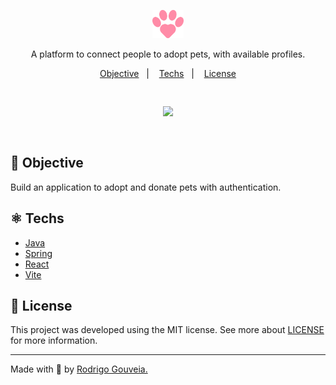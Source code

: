 <p align="center">
  <img src="web/src/assets/favicon.svg" width="50"/>
</p>

<p align="center"> 
  A platform to connect people to adopt pets, with available profiles.
</p>

<p align="center">
  <a href="#🎯-objective">Objective</a>&nbsp;&nbsp;&nbsp;|&nbsp;&nbsp;&nbsp;
  <a href="#⚛️-techs">Techs</a>&nbsp;&nbsp;&nbsp;|&nbsp;&nbsp;&nbsp;
  <a href="#📝-license">License</a>
</p>

<p align="center">
  <img src="assets/video.gif" width="650" style="margin: 30px;">
</p>

## 🎯 Objective

Build an application to adopt and donate pets with authentication.

## ⚛️ Techs

- [Java](https://www.java.com/pt-BR/)
- [Spring](https://spring.io/)
- [React](https://react.dev/)
- [Vite](https://vite.dev/)

## 📝 License

This project was developed using the MIT license. See more about [LICENSE](LICENSE) for more information.

---

Made with 💟 by [Rodrigo Gouveia.](https://github.com/rodrigoge)
